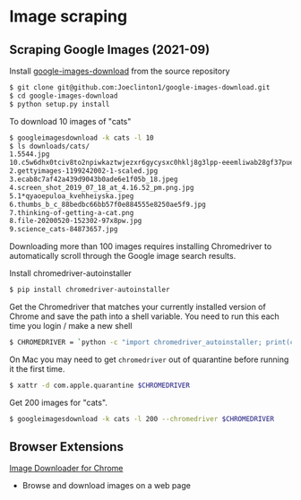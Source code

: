 # Image scraping

## Scraping Google Images (2021-09)

Install [google-images-download](https://github.com/hardikvasa/google-images-download) from the source repository

````bash
$ git clone git@github.com:Joeclinton1/google-images-download.git
$ cd google-images-download
$ python setup.py install
````


To download 10 images of "cats"
````bash
$ googleimagesdownload -k cats -l 10
$ ls downloads/cats/
1.5544.jpg
10.c5w6dhx0tciv8to2npiwkaztwjezxr6gycysxc0hklj8g3lpp-eeemliwab28gf37puekpvg=w640-h400-e365-rj-sc0x00ffffff.jpg
2.gettyimages-1199242002-1-scaled.jpg
3.ecab8c7af42a439d9043b0ade6e1f05b_18.jpeg
4.screen_shot_2019_07_18_at_4.16.52_pm.png.jpg
5.1*qyaoepuloa_kvehheiyska.jpeg
6.thumbs_b_c_88bedbc66bb57f0e884555e8250ae5f9.jpg
7.thinking-of-getting-a-cat.png
8.file-20200520-152302-97x8pw.jpg
9.science_cats-84873657.jpg
````

Downloading more than 100 images requires installing Chromedriver to automatically scroll
through the Google image search results.

<!--
Download [Chromedriver](https://chromedriver.chromium.org/)

You should have the file `chromedriver`. Pass the path to this file when running the command.

On Mac you need to get `chromedriver` out of quarantine before running it the first time.
````bash
$ xattr -d com.apple.quarantine chromedriver
````
-->

Install chromedriver-autoinstaller
````bash
$ pip install chromedriver-autoinstaller
````

Get the Chromedriver that matches your currently installed version of Chrome and save the path into a shell variable.
You need to run this each time you login / make a new shell
````bash
$ CHROMEDRIVER = `python -c "import chromedriver_autoinstaller; print(chromedriver_autoinstaller.install())"`
````

On Mac you may need to get `chromedriver` out of quarantine before running it the first time.
````bash
$ xattr -d com.apple.quarantine $CHROMEDRIVER
````


Get 200 images for "cats".
````bash
$ googleimagesdownload -k cats -l 200 --chromedriver $CHROMEDRIVER
````

## Browser Extensions

[Image Downloader for Chrome](https://chrome.google.com/webstore/detail/image-downloader/cnpniohnfphhjihaiiggeabnkjhpaldj)
- Browse and download images on a web page

